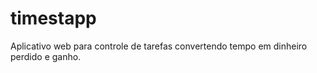 timestapp
=========

Aplicativo web para controle de tarefas convertendo tempo em dinheiro perdido e ganho.
